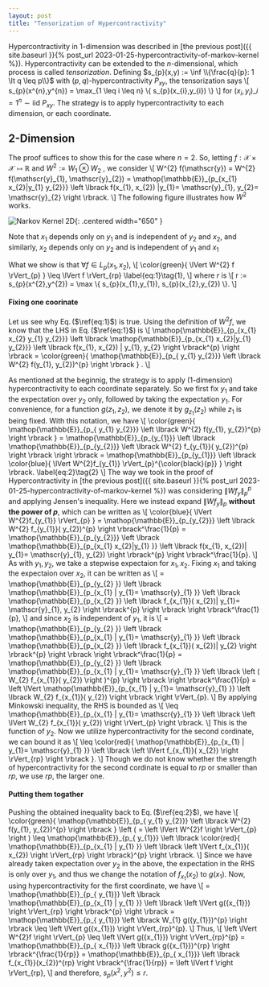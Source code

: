 ```yaml
---
layout: post
title: "Tensorization of Hypercontractivity"
---
```

Hypercontractivity in $1$-dimension was described in
[the previous post]({{ site.baseurl }}{% post_url 2023-01-25-hypercontractivity-of-markov-kernel %}).
Hypercontractivity can be extended to
the $n$-dimensional, which process is called $\textit{tensorization}$.
Defining 
    $s_{p}(x,y) := \inf \\{\frac{q}{p}: 1 \lt q \leq p\\}$ with $(p,q)$-hypercontractivity $P_{xy}$,
the tensorization says 
\\[
    s_{p}(x^{n},y^{n}) = \max_{1 \leq i \leq n} \\{ s_{p}(x_{i},y_{i}) \\} 
\\]
for $(x_{i},y_{i})\_{i=1}^{n} \sim \text{iid} \  P_{xy}$.
The strategy is to apply hypercontractivity to each dimension, or each coordinate.

## 2-Dimension
The proof suffices to show this for the case where $n=2$.
So, letting $f: \mathcal{X} \times \mathcal{X} \mapsto \mathbb{R}$ and $W^{2} := W_{1} \otimes W_{2}$ ,
we consider
\\[
	W^{2} f(\mathscr{y})
        =
        W^{2} f(\mathscr{y}\_{1}, \mathscr{y}\_{2})
        =
        \mathop{\mathbb{E}}\_{p_{x_{1} x_{2}|y_{1} y_{2}}}
        \left \lbrack
        f(x_{1}, x_{2}) |y_{1}= \mathscr{y}\_{1}, y_{2}= \mathscr{y}\_{2}
        \right \rbrack.
\\]
The following figure illustrates how $W^{2}$ works.

![Narkov Kernel 2D]({{site.baseurl}}/img/HC/fig_g_wf_2d.png){: .centered width="650" }

Note that $x_{1}$ depends only on $y_{1}$ and is independent of $y_{2}$ and $x_{2}$, 
and similarly, $x_{2}$ depends only on $y_{2}$ and is independent of $y_{1}$ and $x_{1}$

What we show is that $\forall f \in L_{p}(x_{1}, x_{2})$,
\\[
    \color{green}{
    \lVert W^{2} f \rVert_{p}
    }
    \leq
    \lVert f \rVert_{rp} \label{eq:1}\tag{1},
\\]
where $r$ is
\\[
r := s_{p}(x^{2},y^{2}) = \max \\{ s_{p}(x_{1},y_{1}), s_{p}(x_{2},y_{2}) \\}.
\\]

#### Fixing one coorinate
Let us see why Eq.$\,$($\ref{eq:1}$) is true.
Using the definition of $W^{2} f$, we know that the LHS in Eq.$\,$($\ref{eq:1}$) is
\\[
	\mathop{\mathbb{E}}\_{p_{x_{1} x_{2} y_{1} y_{2}}}
        \left \lbrack
        \mathop{\mathbb{E}}\_{p_{x_{1} x_{2}|y_{1} y_{2}}}
        \left \lbrack f(x_{1}, x_{2}) | y_{1}, y_{2}
        \right \rbrack^{p}
        \right \rbrack 
        =
        \color{green}{
        \mathop{\mathbb{E}}\_{p_{ y_{1} y_{2}}} \left \lbrack
        W^{2} f(y_{1}, y_{2})^{p}
        \right \rbrack
        }
        .
\\]

As mentioned at the beginnig, the strategy is to apply (1-dimension) hypercontractivity to each coordinate separately.
So we first fix $y_{1}$ and take the expectation over $y_{2}$ only, followed by taking the expectation $y_{1}$.
For convenience, for a function $g(z_{1}, z_{2})$, we denote it by $g_{z_{1}}( z_{2})$ while $z_{1}$ is being fixed.
With this notation, we have
\\[
        \color{green}{
        \mathop{\mathbb{E}}\_{p_{ y_{1} y_{2}}} \left \lbrack
        W^{2} f(y_{1}, y_{2})^{p}
        \right \rbrack
        }
        =
        \mathop{\mathbb{E}}\_{p_{y_{1}}} \left \lbrack
        \mathop{\mathbb{E}}\_{p_{y_{2}}} \left \lbrack
        W^{2} f_{y_{1}}( y_{2})^{p}
        \right \rbrack
        \right \rbrack
        =
        \mathop{\mathbb{E}}\_{p_{y_{1}}} \left \lbrack
        \color{blue}{
        \lVert W^{2}f_{y_{1}} \rVert_{p}^{\color{black}{p}}
        }
        \right \rbrack. \label{eq:2}\tag{2}
\\]
The way we took in the proof of Hypercontractivity in
[the previous post]({{ site.baseurl }}{% post_url 2023-01-25-hypercontractivity-of-markov-kernel %})
was considering $\lVert Wf_{y} \rVert_{p}^{p}$ and applying Jensen's inequality.
Here we instead expand $\lVert Wf_{y} \rVert_{p}$ **without the power of $p$**,
which can be written as
\\[
        \color{blue}{
        \lVert W^{2}f_{y_{1}} \rVert_{p}
        }
        =
        \mathop{\mathbb{E}}\_{p_{y_{2}}} \left \lbrack
        W^{2} f_{y_{1}}( y_{2})^{p}
        \right \rbrack^\frac{1}{p}
        =
        \mathop{\mathbb{E}}\_{p_{y_{2}}} \left \lbrack
        \mathop{\mathbb{E}}\_{p_{x_{1} x_{2}|y_{1} }}
        \left \lbrack f(x_{1}, x_{2})| y_{1}= \mathscr{y}\_{1}, y_{2})
        \right \rbrack^{p}
        \right \rbrack^\frac{1}{p}.
\\]
As with $y_{1}, y_{2}$, we take a stepwise expectaion for $x_{1}, x_{2}$.
Fixing $x_{1}$ and taking the expectaion over $x_{2}$, it can be written as 
\\[
        =
        \mathop{\mathbb{E}}\_{p_{y_{2} }} \left \lbrack
        \mathop{\mathbb{E}}\_{p_{x_{1} | y_{1}= \mathscr{y}\_{1} }} \left \lbrack
        \mathop{\mathbb{E}}\_{p_{x_{2} }} \left \lbrack
        f_{x_{1}}( x_{2})| y_{1}= \mathscr{y}\_{1}, y_{2}
        \right \rbrack^{p}
        \right \rbrack
        \right \rbrack^\frac{1}{p},
\\]
and since $x_{2}$ is independent of $y_{1}$, it is 
\\[
        =
        \mathop{\mathbb{E}}\_{p_{y_{2} }} \left \lbrack
        \mathop{\mathbb{E}}\_{p_{x_{1} | y_{1}= \mathscr{y}\_{1} }} \left \lbrack
        \mathop{\mathbb{E}}\_{p_{x_{2} }} \left \lbrack
        f_{x_{1}}( x_{2})| y_{2}
        \right \rbrack^{p}
        \right \rbrack
        \right \rbrack^\frac{1}{p}
        =
        \mathop{\mathbb{E}}\_{p_{y_{2} }} \left \lbrack
        \mathop{\mathbb{E}}\_{p_{x_{1} | y_{1}= \mathscr{y}\_{1} }} \left \lbrack
        \left (
        W_{2}  f_{x_{1}}( y_{2})
        \right )^{p}
        \right \rbrack
        \right \rbrack^\frac{1}{p}
        =
        \left \lVert
        \mathop{\mathbb{E}}\_{p_{x_{1} | y_{1}= \mathscr{y}\_{1} }} \left \lbrack
        W_{2}  f_{x_{1}}( y_{2})
        \right \rbrack
        \right \rVert_{p}.
\\]
By applying Minkowski inequality, the RHS is bounded as
\\[
        \leq
        \mathop{\mathbb{E}}\_{p_{x_{1} | y_{1}= \mathscr{y}\_{1} }} \left \lbrack
        \left \lVert
        W_{2}  f_{x_{1}}( y_{2})
        \right \rVert_{p}
        \right \rbrack.
\\]
This is the function of $y_{2}$.
Now we utilize hypercontractivity for the second cordinate,
we can bound it as
\\[
        \leq
        \color{red}{
        \mathop{\mathbb{E}}\_{p_{x_{1} | y_{1}= \mathscr{y}\_{1} }} \left \lbrack
        \left \lVert
        f_{x_{1}}( x_{2})
        \right \rVert_{rp}
        \right \rbrack
        }.
\\]
Though we do not know whether the strength of hypercontractivity for the second cordinate is equal to $rp$ or smaller than $rp$,
we use $rp$, the larger one.

#### Putting them togather

Pushing the obtained inequality back to Eq.$\,$($\ref{eq:2}$), we have
\\[
        \color{green}{
        \mathop{\mathbb{E}}\_{p_{ y_{1} y_{2}}} \left \lbrack
        W^{2} f(y_{1}, y_{2})^{p}
        \right \rbrack
        }
        \left (
        =
        \left \lVert
        W^{2}f
        \right \rVert_{p}
        \right )
        \leq
        \mathop{\mathbb{E}}\_{p_{ y_{1}}} \left \lbrack
        \color{red}{
        \mathop{\mathbb{E}}\_{p_{x_{1} | y_{1} }} \left \lbrack
        \left \lVert
        f_{x_{1}}( x_{2})
        \right \rVert_{rp}
        \right \rbrack}^{p}
        \right \rbrack.
\\]
Since we have already taken expectation over $y_{2}$ in the above,
the expectation in the RHS is only over $y_{1}$, 
and thus we change the notation of $f_{x_{1}}( x_{2})$ to $g(x_{1})$.
Now, using hypercontractivity for the first coordinate, we have
\\[
        =
        \mathop{\mathbb{E}}\_{p_{ y_{1}}} \left \lbrack
        \mathop{\mathbb{E}}\_{p_{x_{1} | y_{1} }} \left \lbrack
        \left \lVert
        g({x_{1}})
        \right \rVert_{rp}
        \right \rbrack^{p}
        \right \rbrack
        =
        \mathop{\mathbb{E}}\_{p_{ y_{1}}} \left \lbrack
        W_{1} g({y_{1}})^{p}
        \right \rbrack
        \leq
        \left \lVert
        g({x_{1}})
        \right \rVert_{rp}^{p}.
\\]
Thus,
\\[
        \left \lVert
        W^{2}f
        \right \rVert_{p}
        \leq
        \left \lVert
        g({x_{1}})
        \right \rVert_{rp}^{p}
        =
        \mathop{\mathbb{E}}\_{p_{ x_{1}}} \left \lbrack
        g({x_{1}})^{rp}
        \right \rbrack^{\frac{1}{rp}}
        =
        \mathop{\mathbb{E}}\_{p_{ x_{1}}} \left \lbrack
        f_{x_{1}}(x_{2})^{rp}
        \right \rbrack^{\frac{1}{rp}}
        =
        \left \lVert
        f
        \right \rVert_{rp},
\\]
and therefore, $s_{p}(x^{2},y^{2}) \leq r$.
